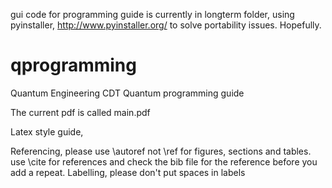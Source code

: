 gui code for programming guide is currently in longterm folder, using pyinstaller, http://www.pyinstaller.org/ to solve portability issues. Hopefully. 


# qprogramming
Quantum Engineering CDT Quantum programming guide

The current pdf is called main.pdf

Latex style guide,

Referencing, please use \autoref not \ref for figures, sections and tables.
use \cite for references and check the bib file for the reference before you add a repeat.
Labelling, please don't put spaces in labels
